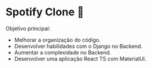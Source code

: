 # Spotify Clone 📱

Objetivo principal:

- Melhorar a organização do código.
- Desenvolver habilidades com o Django no Backend.
- Aumentar a complexidade no Backend.
- Desenvolver uma aplicação React TS com MaterialUI.